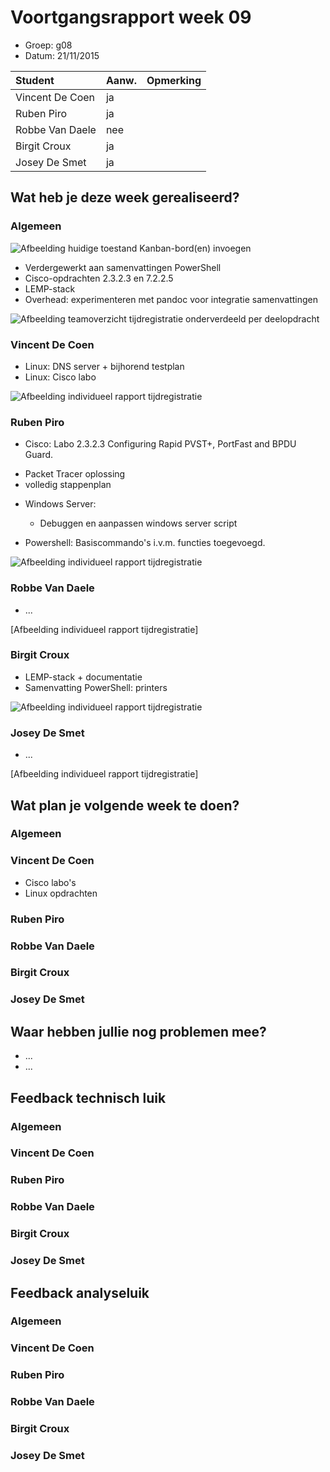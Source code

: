 # Voortgangsrapport week 09

* Groep: g08
* Datum: 21/11/2015

| Student  | Aanw. | Opmerking |
| :---     | :---  | :---      |
| Vincent De Coen |  ja     |           |
| Ruben Piro |   ja    |           |
| Robbe Van Daele |   nee    |           |
| Birgit Croux |    ja   |           |
| Josey De Smet |   ja   |            |

## Wat heb je deze week gerealiseerd?

### Algemeen

![Afbeelding huidige toestand Kanban-bord(en) invoegen](/weekrapport/media/w09/kanbanteam.png "huboard team")

* Verdergewerkt aan samenvattingen PowerShell
* Cisco-opdrachten 2.3.2.3 en 7.2.2.5
* LEMP-stack
* Overhead: experimenteren met pandoc voor integratie samenvattingen

![Afbeelding teamoverzicht tijdregistratie onderverdeeld per deelopdracht](/weekrapport/media/w09/togglteam.PNG "toggl team")

### Vincent De Coen

* Linux: DNS server + bijhorend testplan
* Linux: Cisco labo

![Afbeelding individueel rapport tijdregistratie](/weekrapport/media/w09/week09Vincent.PNG "Tijdsregistratie Vincent")

### Ruben Piro

* Cisco: Labo 2.3.2.3 Configuring Rapid PVST+, PortFast and BPDU Guard.  
 - Packet Tracer oplossing
 - volledig stappenplan 

* Windows Server:  
  - Debuggen en aanpassen windows server script

* Powershell: Basiscommando's i.v.m. functies toegevoegd.

![Afbeelding individueel rapport tijdregistratie](/weekrapport/media/w09/week09Ruben.PNG "Tijdsregistratie Ruben")

### Robbe Van Daele

* ...

[Afbeelding individueel rapport tijdregistratie]

### Birgit Croux

* LEMP-stack + documentatie
* Samenvatting PowerShell: printers

![Afbeelding individueel rapport tijdregistratie](/weekrapport/media/w09/togglbirgit.png "tijdregistratie individueel birgit")

### Josey De Smet

* ...

[Afbeelding individueel rapport tijdregistratie]


## Wat plan je volgende week te doen?

### Algemeen
### Vincent De Coen
* Cisco labo's
* Linux opdrachten
### Ruben Piro
### Robbe Van Daele
### Birgit Croux
### Josey De Smet

## Waar hebben jullie nog problemen mee?

* ...
* ...

## Feedback technisch luik

### Algemeen

### Vincent De Coen
### Ruben Piro
### Robbe Van Daele
### Birgit Croux
### Josey De Smet

## Feedback analyseluik

### Algemeen

### Vincent De Coen
### Ruben Piro
### Robbe Van Daele
### Birgit Croux
### Josey De Smet
